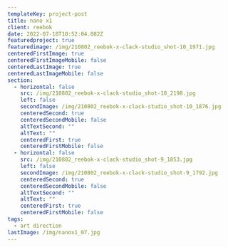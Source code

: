 ```yaml
---
templateKey: project-post
title: nano x1
client: reebok
date: 2022-07-18T10:52:04.082Z
featuredproject: true
featuredimage: /img/210802_reebok-x-clack-studio_shot-10_1971.jpg
centeredFirstImage: true
centeredFirstImageMobile: false
centeredLastImage: true
centeredLastImageMobile: false
section:
  - horizontal: false
    src: /img/210802_reebok-x-clack-studio_shot-10_2198.jpg
    left: false
    secondImage: /img/210802_reebok-x-clack-studio_shot-10_1876.jpg
    centeredSecond: true
    centeredSecondMobile: false
    altTextSecond: ""
    altText: ""
    centeredFirst: true
    centeredFirstMobile: false
  - horizontal: false
    src: /img/210802_reebok-x-clack-studio_shot-9_1853.jpg
    left: false
    secondImage: /img/210802_reebok-x-clack-studio_shot-9_1792.jpg
    centeredSecond: true
    centeredSecondMobile: false
    altTextSecond: ""
    altText: ""
    centeredFirst: true
    centeredFirstMobile: false
tags:
  - art direction
lastImage: /img/nanox1_07.jpg
---
```

